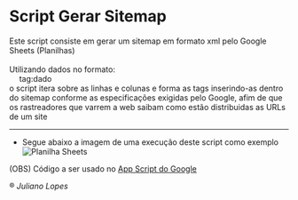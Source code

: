 # Script Gerar Sitemap

Este script consiste em gerar um sitemap em formato xml pelo Google Sheets (Planilhas)<br><br>
Utilizando dados no formato:<br>
&emsp; tag:dado<br>
o script itera sobre as linhas e colunas e forma as tags inserindo-as dentro do sitemap conforme as especificações exigidas pelo Google, afim de que os rastreadores que varrem a web saibam como estão distribuidas as URLs de um site
<hr>

* Segue abaixo a imagem de uma execução deste script como exemplo<br>
![Planilha Sheets](https://i.imgur.com/p03nRjx.png)

(OBS) Código a ser usado no <a href="https://www.google.com/script/start/" target="_blank">App Script do Google</a>

&reg; <i>Juliano Lopes</i>
